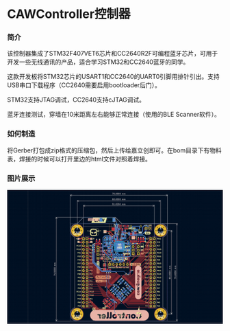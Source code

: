 # CAWController控制器

### 简介

该控制器集成了STM32F407VET6芯片和CC2640R2F可编程蓝牙芯片，可用于开发一些无线通讯的产品，适合学习STM32和CC2640蓝牙的同学。

这款开发板将STM32芯片的USART1和CC2640的UART0引脚用排针引出。支持USB串口下载程序（CC2640需要启用bootloader后门）。

STM32支持JTAG调试，CC2640支持cJTAG调试。

蓝牙连接测试，穿墙在10米距离左右能够正常连接（使用的BLE Scanner软件）。

### 如何制造

将Gerber打包成zip格式的压缩包，然后上传给嘉立创即可。在bom目录下有物料表，焊接的时候可以打开里边的html文件对照着焊接。



### 图片展示

![](https://github.com/GUAIK-ORG/CAWController/blob/master/imgs/PCB.png?raw=true)
